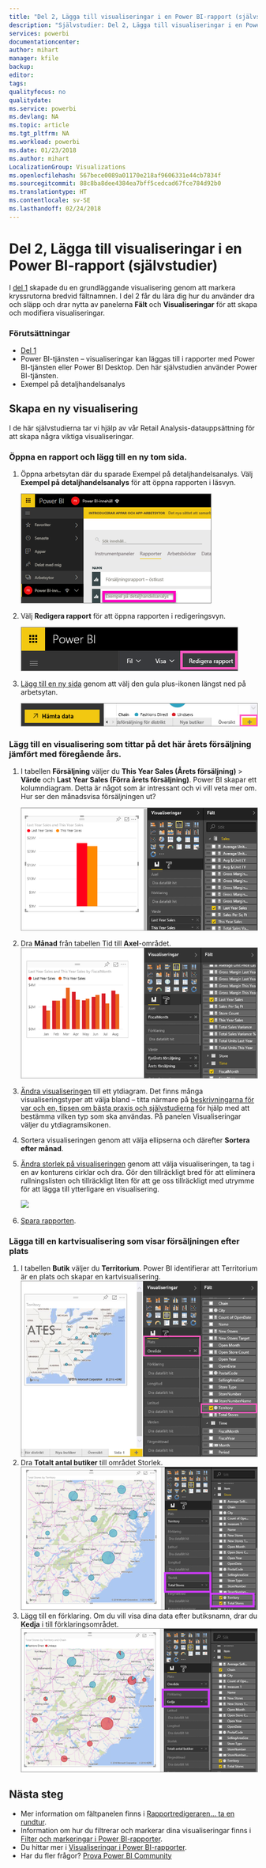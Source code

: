 ```yaml
---
title: "Del 2, Lägga till visualiseringar i en Power BI-rapport (självstudier)"
description: "Självstudier: Del 2, Lägga till visualiseringar i en Power BI-rapport"
services: powerbi
documentationcenter: 
author: mihart
manager: kfile
backup: 
editor: 
tags: 
qualityfocus: no
qualitydate: 
ms.service: powerbi
ms.devlang: NA
ms.topic: article
ms.tgt_pltfrm: NA
ms.workload: powerbi
ms.date: 01/23/2018
ms.author: mihart
LocalizationGroup: Visualizations
ms.openlocfilehash: 567bece0089a01170e218af9606331e44cb7834f
ms.sourcegitcommit: 88c8ba8dee4384ea7bff5cedcad67fce784d92b0
ms.translationtype: HT
ms.contentlocale: sv-SE
ms.lasthandoff: 02/24/2018
---
```

# <a name="part-2-add-visualizations-to-a-power-bi-report-tutorial"></a>Del 2, Lägga till visualiseringar i en Power BI-rapport (självstudier)
I [del 1](power-bi-report-add-visualizations-ii.md) skapade du en grundläggande visualisering genom att markera kryssrutorna bredvid fältnamnen.  I del 2 får du lära dig hur du använder dra och släpp och drar nytta av panelerna **Fält** och **Visualiseringar** för att skapa och modifiera visualiseringar.

### <a name="prerequisites"></a>Förutsättningar
- [Del 1](power-bi-report-add-visualizations-ii.md)
- Power BI-tjänsten – visualiseringar kan läggas till i rapporter med Power BI-tjänsten eller Power BI Desktop. Den här självstudien använder Power BI-tjänsten. 
- Exempel på detaljhandelsanalys

## <a name="create-a-new-visualization"></a>Skapa en ny visualisering
I de här självstudierna tar vi hjälp av vår Retail Analysis-datauppsättning för att skapa några viktiga visualiseringar.

### <a name="open-a-report-and-add-a-new-blank-page"></a>Öppna en rapport och lägg till en ny tom sida.
1. Öppna arbetsytan där du sparade Exempel på detaljhandelsanalys. Välj **Exempel på detaljhandelsanalys** för att öppna rapporten i läsvyn.
   
   ![](media/power-bi-report-add-visualizations-ii/power-bi-open-report.png)
2. Välj **Redigera rapport** för att öppna rapporten i redigeringsvyn.
   
   ![](media/power-bi-report-add-visualizations-ii/editreport1.png)
3. [Lägg till en ny sida](power-bi-report-add-page.md) genom att välj den gula plus-ikonen längst ned på arbetsytan.
   
   ![](media/power-bi-report-add-visualizations-ii/pbi_addreportpage.png)

### <a name="add-a-visualization-that-looks-at-this-years-sales-compared-to-last-year"></a>Lägg till en visualisering som tittar på det här årets försäljning jämfört med föregående års.
1. I tabellen **Försäljning** väljer du **This Year Sales (Årets försäljning)** > **Värde** och **Last Year Sales (Förra årets försäljning)**. Power BI skapar ett kolumndiagram.  Detta är något som är intressant och vi vill veta mer om. Hur ser den månadsvisa försäljningen ut?  
   
   ![](media/power-bi-report-add-visualizations-ii/pbi_part2_4bnew.png)
2. Dra **Månad** från tabellen Tid till **Axel**-området.  
   ![](media/power-bi-report-add-visualizations-ii/pbi_part2_5newnew.png)
3. [Ändra visualiseringen](power-bi-report-change-visualization-type.md) till ett ytdiagram.  Det finns många visualiseringstyper att välja bland – titta närmare på [beskrivningarna för var och en, tipsen om bästa praxis och självstudierna](power-bi-visualization-types-for-reports-and-q-and-a.md) för hjälp med att bestämma vilken typ som ska användas. På panelen Visualiseringar väljer du ytdiagramsikonen.
4. Sortera visualiseringen genom att välja ellipserna och därefter **Sortera efter månad**.
5. [Ändra storlek på visualiseringen](power-bi-visualization-move-and-resize.md) genom att välja visualiseringen, ta tag i en av konturens cirklar och dra. Gör den tillräckligt bred för att eliminera rullningslisten och tillräckligt liten för att ge oss tillräckligt med utrymme för att lägga till ytterligare en visualisering.
   
   ![](media/power-bi-report-add-visualizations-ii/pbi_part2_7b.png)
6. [Spara rapporten](service-report-save.md).

### <a name="add-a-map-visualization-that-looks-at-sales-by-location"></a>Lägga till en kartvisualisering som visar försäljningen efter plats
1. I tabellen **Butik** väljer du **Territorium**. Power BI identifierar att Territorium är en plats och skapar en kartvisualisering.  
   ![](media/power-bi-report-add-visualizations-ii/pbi_part2_8newnew.png)
2. Dra **Totalt antal butiker** till området Storlek.  
   ![](media/power-bi-report-add-visualizations-ii/power-bi-add-visual-to-a-reportnew.png)
3. Lägg till en förklaring.  Om du vill visa dina data efter butiksnamn, drar du **Kedja** i till förklaringsområdet.  
   ![](media/power-bi-report-add-visualizations-ii/power-bi-add-visual-to-a-report-3new.png)

## <a name="next-steps"></a>Nästa steg
* Mer information om fältpanelen finns i [Rapportredigeraren... ta en rundtur](service-the-report-editor-take-a-tour.md).   
* Information om hur du filtrerar och markerar dina visualiseringar finns i [Filter och markeringar i Power BI-rapporter](power-bi-reports-filters-and-highlighting.md).  
* Du hittar mer i [Visualiseringar i Power BI-rapporter](power-bi-report-visualizations.md).  
* Har du fler frågor? [Prova Power BI Community](http://community.powerbi.com/)

